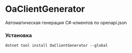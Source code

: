 ﻿# OaClientGenerator

Автоматическая генерация C#-клиентов по openapi.json

### Установка

```shell
dotnet tool install OaClientGenerator --global
```
